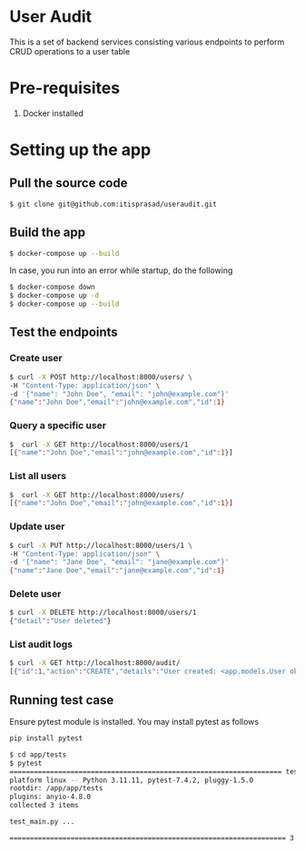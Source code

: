 # User Audit
This is a set of backend services consisting various endpoints to perform CRUD operations to a user table

# Pre-requisites
1. Docker installed

# Setting up the app
## Pull the source code
```bash
$ git clone git@github.com:itisprasad/useraudit.git
```

## Build the app
```bash
$ docker-compose up --build
```    

In case, you run into an error while startup, do the following
```bash
$ docker-compose down
$ docker-compose up -d
$ docker-compose up --build
```    

## Test the endpoints
### Create user
```bash
$ curl -X POST http://localhost:8000/users/ \
-H "Content-Type: application/json" \
-d '{"name": "John Doe", "email": "john@example.com"}'
{"name":"John Doe","email":"john@example.com","id":1}
``` 

### Query a specific user
```bash
$  curl -X GET http://localhost:8000/users/1
[{"name":"John Doe","email":"john@example.com","id":1}]
```


### List all users
```bash
$  curl -X GET http://localhost:8000/users/
[{"name":"John Doe","email":"john@example.com","id":1}]
``` 

### Update user
```bash
$ curl -X PUT http://localhost:8000/users/1 \
-H "Content-Type: application/json" \
-d '{"name": "Jane Doe", "email": "jane@example.com"}'
{"name":"Jane Doe","email":"jane@example.com","id":1}
``` 

### Delete user
```bash
$ curl -X DELETE http://localhost:8000/users/1
{"detail":"User deleted"}
``` 

### List audit logs
```bash
$ curl -X GET http://localhost:8000/audit/
[{"id":1,"action":"CREATE","details":"User created: <app.models.User object at 0x7f8de17294d0>","timestamp":"2025-01-14T03:25:32.074879"},{"id":2,"action":"UPDATE","details":"User updated: <app.models.User object at 0x7f8de13fb6d0>","timestamp":"2025-01-14T03:29:06.095250"},{"id":3,"action":"DELETE","details":"User deleted: <app.models.User object at 0x7f8de0f07450>","timestamp":"2025-01-14T03:30:05.494082"}]
``` 

## Running test case
Ensure pytest module is installed.
You may install pytest as follows

```bash
pip install pytest
``` 

```bash
$ cd app/tests
$ pytest
=================================================================== test session starts ====================================================================
platform linux -- Python 3.11.11, pytest-7.4.2, pluggy-1.5.0
rootdir: /app/app/tests
plugins: anyio-4.8.0
collected 3 items

test_main.py ...                                                                                                                                     [100%]

==================================================================== 3 passed in 0.86s =====================================================================
```
